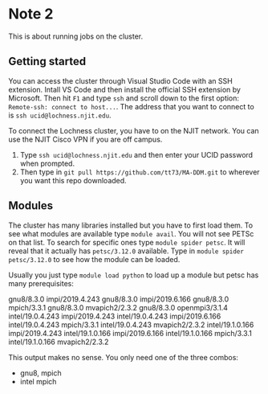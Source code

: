 # Note 2

This is about running jobs on the cluster. 


## Getting started 
You can access the cluster through Visual Studio Code with an SSH extension. Intall VS Code and then install the official SSH extension by Microsoft. Then hit `F1` and type `ssh` and scroll down to the first option: `Remote-ssh: connect to host...`. The address that you want to connect to is `ssh ucid@lochness.njit.edu`. 

To connect the Lochness cluster, you have to on the NJIT network. You can use the NJIT Cisco VPN if you are off campus. 

1. Type `ssh ucid@lochness.njit.edu` and then enter your UCID password when prompted. 
2. Then type in `git pull https://github.com/tt73/MA-DDM.git` to wherever you want this repo downloaded. 

## Modules
The cluster has many libraries installed but you have to first load them. To see what modules are available type `module avail`. You will not see PETSc on that list. To search for specific ones type `module spider petsc`. It will reveal that it actually has `petsc/3.12.0` available. Type in `module spider petsc/3.12.0` to see how the module can be loaded. 

Usually you just type `module load python` to load up a module but petsc has many prerequisites: 

   gnu8/8.3.0  impi/2019.4.243
   gnu8/8.3.0  impi/2019.6.166
   gnu8/8.3.0  mpich/3.3.1
   gnu8/8.3.0  mvapich2/2.3.2
   gnu8/8.3.0  openmpi3/3.1.4
   intel/19.0.4.243  impi/2019.4.243
   intel/19.0.4.243  impi/2019.6.166
   intel/19.0.4.243  mpich/3.3.1
   intel/19.0.4.243  mvapich2/2.3.2
   intel/19.1.0.166  impi/2019.4.243
   intel/19.1.0.166  impi/2019.6.166
   intel/19.1.0.166  mpich/3.3.1
   intel/19.1.0.166  mvapich2/2.3.2

This output makes no sense. You only need one of the three combos: 
* gnu8, mpich 
* intel mpich


